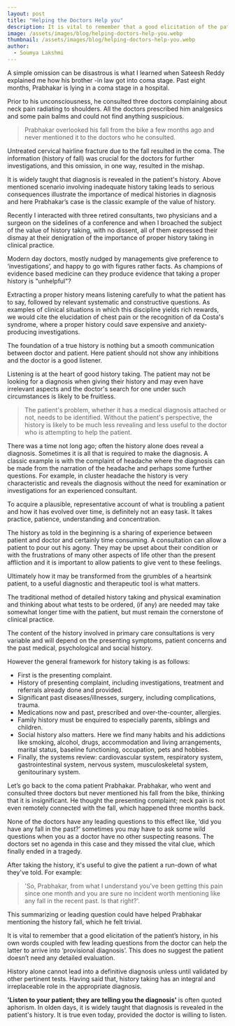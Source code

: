 ```yaml
---
layout: post
title: "Helping the Doctors Help you"
description: It is vital to remember that a good elicitation of the patient’s history, in his own words coupled with few leading questions from the doctor can help the latter to arrive into ‘provisional diagnosis’.
image: /assets/images/blog/helping-doctors-help-you.webp
thumbnail: /assets/images/blog/helping-doctors-help-you.webp
author:
  - Soumya Lakshmi
---
```


A simple omission can be disastrous is what I learned when Sateesh Reddy explained me how his brother -in law got into coma stage. Past eight months, Prabhakar is lying in a coma stage in a hospital. 

Prior to his unconsciousness, he consulted three doctors complaining about neck pain radiating to shoulders. All the doctors prescribed him analgesics and some pain balms and could not find anything suspicious.  

> Prabhakar overlooked his fall from the bike a few months ago and never mentioned it to the doctors who he consulted. 

Untreated cervical hairline fracture due to the fall resulted in the coma. The information (history of fall) was crucial for the doctors for further investigations, and this omission, in one way, resulted in the mishap.

It is widely taught that diagnosis is revealed in the patient's history. Above mentioned scenario involving inadequate history taking leads to serious consequences illustrate the importance of medical histories in diagnosis and here Prabhakar’s case is the classic example of the value of history.   

Recently I interacted with three retired consultants, two physicians and a surgeon on the sidelines of a conference and when I broached the subject of the value of history taking, with no dissent, all of them expressed their dismay at their denigration of the importance of proper history taking in clinical practice. 

Modern day doctors, mostly nudged by managements give preference to ‘investigations’, and happy to go with figures rather facts. As champions of evidence based medicine can they produce evidence that taking a proper history is "unhelpful"?  

Extracting a proper history means listening carefully to what the patient has to say, followed by relevant systematic and constructive questions. As examples of clinical situations in which this discipline yields rich rewards, we would cite the elucidation of chest pain or the recognition of da Costa's syndrome, where a proper history could save expensive and anxiety-producing investigations.  

The foundation of a true history is nothing but a smooth communication between doctor and patient. Here patient should not show any inhibitions and the doctor is a good listener. 

Listening is at the heart of good history taking. The patient may not be looking for a diagnosis when giving their history and may even have irrelevant aspects and the doctor's search for one under such circumstances is likely to be fruitless. 

> The patient's problem, whether it has a medical diagnosis attached or not, needs to be identified. Without the patient's perspective, the history is likely to be much less revealing and less useful to the doctor who is attempting to help the patient.  

There was a time not long ago; often the history alone does reveal a diagnosis. Sometimes it is all that is required to make the diagnosis. A classic example is with the complaint of headache where the diagnosis can be made from the narration of the headache and perhaps some further questions. For example, in cluster headache the history is very characteristic and reveals the diagnosis without the need for examination or investigations for an experienced consultant.  

To acquire a plausible, representative account of what is troubling a patient and how it has evolved over time, is definitely not an easy task. It takes practice, patience, understanding and concentration. 

The history as told in the beginning is a sharing of experience between patient and doctor and certainly time consuming. A consultation can allow a patient to pour out his agony. They may be upset about their condition or with the frustrations of many other aspects of life other than the present affliction and it is important to allow patients to give vent to these feelings. 

Ultimately how it may be transformed from the grumbles of a heartsink patient, to a useful diagnostic and therapeutic tool is what matters.
 
The traditional method of detailed history taking and physical examination and thinking about what tests to be ordered, (if any) are needed may take somewhat longer time with the patient, but must remain the cornerstone of clinical practice. 

The content of the history involved in primary care consultations is very variable and will depend on the presenting symptoms, patient concerns and the past medical, psychological and social history.  

However the general framework for history taking is as follows: 

- First is the presenting complaint. 
- History of presenting complaint, including investigations, treatment and referrals already done and provided. 
- Significant past diseases/illnesses, surgery, including complications, trauma. 
- Medications now and past, prescribed and over-the-counter, allergies. 
- Family history must be enquired to especially parents, siblings and children. 
- Social history also matters. Here we find many habits and his addictions like  smoking, alcohol, drugs, accommodation and living arrangements, marital status, baseline functioning, occupation, pets and hobbies. 
- Finally, the systems review: cardiovascular system, respiratory system, gastrointestinal system, nervous system, musculoskeletal system, genitourinary system. 
 
Let’s go back to the coma patient Prabhakar. Prabhakar, who went and consulted three doctors but never mentioned his fall from the bike, thinking that it is insignificant. He thought the presenting complaint; neck pain is not even remotely connected with the fall, which happened three months back. 

None of the doctors have any leading questions to this effect like, ‘did you have any fall in the past?’ sometimes you may have to ask some wild questions when you as a doctor have no other suspecting reasons. The doctors set no agenda in this case and they missed the vital clue, which finally ended in a tragedy.  
 
After taking the history, it's useful to give the patient a run-down of what they've told.  For example: 

> 'So, Prabhakar, from what I understand you've been getting this pain since one month and you are sure no incident worth mentioning like any fall in the recent past. Is that right?'. 

This summarizing or leading question could have helped Prabhakar mentioning the history fall, which he felt trivial. 
 
It is vital to remember that a good elicitation of the patient’s history, in his own words coupled with few leading questions from the doctor can help the latter to arrive into ‘provisional diagnosis’. This does no suggest the patient doesn’t need any detailed evaluation. 

History alone cannot lead into a definitive diagnosis unless until validated by other pertinent tests. Having said that, history taking has an integral and irreplaceable role in the appropriate diagnosis.  

**'Listen to your patient; they are telling you the diagnosis'** is often quoted aphorism. In olden days, it is widely taught that diagnosis is revealed in the patient's history.  It is true even today, provided the doctor is willing to listen.